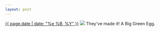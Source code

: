 ```yaml
---
layout: post
---
```


<p>
  <time><a href="/246">{{ page.date | date: "%e %B, %Y" }}</a></time>
  <a href="/246"><img src="{{ site.assets_url }}/246.jpg"/></a>
  <span>They've made it! A Big Green Egg.</span>
</p>
